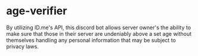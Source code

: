 # age-verifier
By utilizing ID.me's API, this discord bot allows server owner's the ability to make sure that those in their server are undeniably above a set age without themselves handling any personal information that may be subject to privacy laws.

